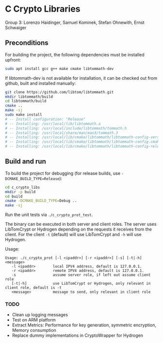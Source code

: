 # C Crypto Libraries
Group 3: Lorenzo Haidinger, Samuel Kominek, Stefan Ohnewith, Ernst Schwaiger

## Preconditions

For building the project, the following dependencies must be installed upfront:

```bash
sudo apt install gcc g++ make cmake libtommath-dev
```

If libtommath-dev is not available for installation, it can be checked out from github, built and installed manually:

```bash
git clone https://github.com/libtom/libtommath.git
mkdir libtommath/build
cd libtommath/build
cmake ..
make -sj
sudo make install
# -- Install configuration: "Release"
# -- Installing: /usr/local/lib/libtommath.a
# -- Installing: /usr/local/include/libtommath/tommath.h
# -- Installing: /usr/local/share/man/man3/tommath.3
# -- Installing: /usr/local/lib/cmake/libtommath/libtommath-config-version.cmake
# -- Installing: /usr/local/lib/cmake/libtommath/libtommath-config.cmake
# -- Installing: /usr/local/lib/cmake/libtommath/libtommath-config-release.cmake
```

## Build and run

To build the project for debugging (for release builds, use `-DCMAKE_BUILD_TYPE=Release`):
```bash
cd c_crypto_libs
mkdir -p build
cd build
cmake -DCMAKE_BUILD_TYPE=Debug ..
make -sj
```

Run the unit tests via `./c_crypto_prot_test`.

The binary can be executed in both server and client roles. The server uses LibTomCrypt or Hydrogen
depending on the requests it receives from the client. For the client `-t` (default) will use
LibTomCrypt and `-h` will use Hydrogen.

Usage:
```
Usage: ./c_crypto_prot [-l <ipaddr>] [-r <ipaddr>] [-s] [-t|-h]<message>
   -l <ipaddr>        local IPV4 address, default is 127.0.0.1.
   -r <ipaddr>        remote IPV4 address, default is 127.0.0.1.
   -s                 assume server role, if left out assume client role
   [-t|-h]            use LibTomCrypt or Hydrogen, only relevant in client role, default is -t
   <message>          message to send, only relevant in client role
```

### TODO

* Clean up logging messages
* Test on ARM platform
* Extract Metrics: Performance for key generation, symmetric encryption, Memory consumption
* Replace dummy implementations in CryptoWrapper for Hydrogen

